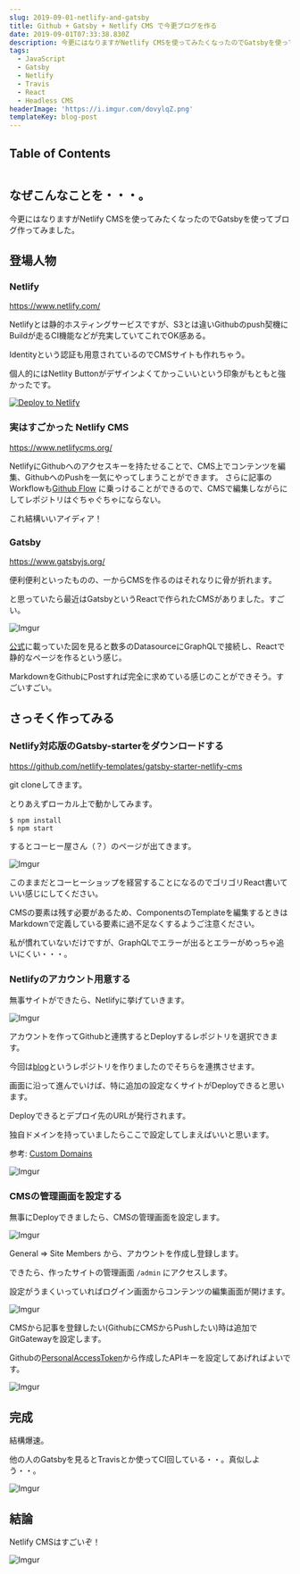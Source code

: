 ```yaml
---
slug: 2019-09-01-netlify-and-gatsby
title: Github + Gatsby + Netlify CMS で今更ブログを作る
date: 2019-09-01T07:33:38.830Z
description: 今更にはなりますがNetlify CMSを使ってみたくなったのでGatsbyを使ってブログ作ってみました。
tags:
  - JavaScript
  - Gatsby
  - Netlify
  - Travis
  - React
  - Headless CMS
headerImage: 'https://i.imgur.com/dovylqZ.png'
templateKey: blog-post
---
```


## Table of Contents

```toc

```

## なぜこんなことを・・・。

今更にはなりますがNetlify CMSを使ってみたくなったのでGatsbyを使ってブログ作ってみました。

## 登場人物

### Netlify

<https://www.netlify.com/>


Netlifyとは静的ホスティングサービスですが、S3とは違いGithubのpush契機にBuildが走るCI機能などが充実していてこれでOK感ある。

Identityという認証も用意されているのでCMSサイトも作れちゃう。

個人的にはNetlity Buttonがデザインよくてかっこいいという印象がもともと強かったです。

[![Deploy to Netlify](https://www.netlify.com/img/deploy/button.svg)](https://app.netlify.com/start/deploy?repository=https://github.com/tubone24/blog)

### 実はすごかった Netlify CMS

<https://www.netlifycms.org/>

NetlifyにGithubへのアクセスキーを持たせることで、CMS上でコンテンツを編集、GithubへのPushを一気にやってしまうことができます。
さらに記事のWorkflowも[Github Flow](http://scottchacon.com/2011/08/31/github-flow.html) に乗っけることができるので、CMSで編集しながらにしてレポジトリはぐちゃぐちゃにならない。

これ結構いいアイディア！

### Gatsby

<https://www.gatsbyjs.org/>

便利便利といったものの、一からCMSを作るのはそれなりに骨が折れます。

と思っていたら最近はGatsbyというReactで作られたCMSがありました。すごい。

![Imgur](https://i.imgur.com/wVxAzAl.png)

[公式](https://www.gatsbyjs.org/)に載っていた図を見ると数多のDatasourceにGraphQLで接続し、Reactで静的なページを作るという感じ。

MarkdownをGithubにPostすれば完全に求めている感じのことができそう。すごいすごい。

## さっそく作ってみる

### Netlify対応版のGatsby-starterをダウンロードする

[https://github.com/netlify-templates/gatsby-starter-netlify-cms
](https://github.com/netlify-templates/gatsby-starter-netlify-cms
)

git cloneしてきます。

とりあえずローカル上で動かしてみます。

```bash{numberLines: 1}
$ npm install
$ npm start
```

するとコーヒー屋さん（？）のページが出てきます。

![Imgur](https://i.imgur.com/fRY1Ss4.png)

このままだとコーヒーショップを経営することになるのでゴリゴリReact書いていい感じにしてください。

CMSの要素は残す必要があるため、ComponentsのTemplateを編集するときはMarkdownで定義している要素に過不足なくするようご注意ください。

私が慣れていないだけですが、GraphQLでエラーが出るとエラーがめっちゃ追いにくい・・・。

### Netlifyのアカウント用意する

無事サイトができたら、Netlifyに挙げていきます。


![Imgur](https://i.imgur.com/P0E2109.png)

アカウントを作ってGithubと連携するとDeployするレポジトリを選択できます。

今回は[blog](https://github.com/tubone24/blog/)というレポジトリを作りましたのでそちらを連携させます。

画面に沿って進んでいけば、特に追加の設定なくサイトがDeployできると思います。

Deployできるとデプロイ先のURLが発行されます。

独自ドメインを持っていましたらここで設定してしまえばいいと思います。

参考: [Custom Domains
](https://www.netlify.com/docs/custom-domains/)

![Imgur](https://i.imgur.com/Z07HTMG.png)

### CMSの管理画面を設定する

無事にDeployできましたら、CMSの管理画面を設定します。

![Imgur](https://i.imgur.com/kOuCJAo.png)

General => Site Members から、アカウントを作成し登録します。

できたら、作ったサイトの管理画面 `/admin` にアクセスします。

設定がうまくいっていればログイン画面からコンテンツの編集画面が開けます。

![Imgur](https://i.imgur.com/LY84I80.png)

CMSから記事を登録したい(GithubにCMSからPushしたい)時は追加でGitGatewayを設定します。

Githubの[PersonalAccessToken](https://github.com/settings/tokens/new)から作成したAPIキーを設定してあげればよいです。

![Imgur](https://i.imgur.com/V2Aobi8.png)

## 完成

結構爆速。

他の人のGatsbyを見るとTravisとか使ってCI回している・・。真似しよう・・。

![Imgur](https://i.imgur.com/mIcrB6K.png)

## 結論

Netlify CMSはすごいぞ！

![Imgur](https://i.imgur.com/mIcrB6K.png)


